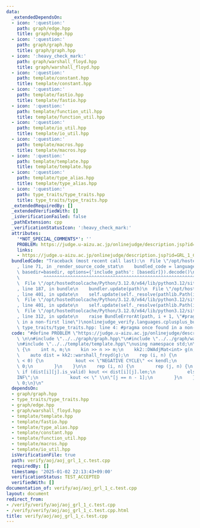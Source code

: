 ```yaml
---
data:
  _extendedDependsOn:
  - icon: ':question:'
    path: graph/edge.hpp
    title: graph/edge.hpp
  - icon: ':question:'
    path: graph/graph.hpp
    title: graph/graph.hpp
  - icon: ':heavy_check_mark:'
    path: graph/warshall_floyd.hpp
    title: graph/warshall_floyd.hpp
  - icon: ':question:'
    path: template/constant.hpp
    title: template/constant.hpp
  - icon: ':question:'
    path: template/fastio.hpp
    title: template/fastio.hpp
  - icon: ':question:'
    path: template/function_util.hpp
    title: template/function_util.hpp
  - icon: ':question:'
    path: template/io_util.hpp
    title: template/io_util.hpp
  - icon: ':question:'
    path: template/macros.hpp
    title: template/macros.hpp
  - icon: ':question:'
    path: template/template.hpp
    title: template/template.hpp
  - icon: ':question:'
    path: template/type_alias.hpp
    title: template/type_alias.hpp
  - icon: ':question:'
    path: type_traits/type_traits.hpp
    title: type_traits/type_traits.hpp
  _extendedRequiredBy: []
  _extendedVerifiedWith: []
  _isVerificationFailed: false
  _pathExtension: cpp
  _verificationStatusIcon: ':heavy_check_mark:'
  attributes:
    '*NOT_SPECIAL_COMMENTS*': ''
    PROBLEM: https://judge.u-aizu.ac.jp/onlinejudge/description.jsp?id=GRL_1_C
    links:
    - https://judge.u-aizu.ac.jp/onlinejudge/description.jsp?id=GRL_1_C
  bundledCode: "Traceback (most recent call last):\n  File \"/opt/hostedtoolcache/Python/3.12.0/x64/lib/python3.12/site-packages/onlinejudge_verify/documentation/build.py\"\
    , line 71, in _render_source_code_stat\n    bundled_code = language.bundle(stat.path,\
    \ basedir=basedir, options={'include_paths': [basedir]}).decode()\n          \
    \         ^^^^^^^^^^^^^^^^^^^^^^^^^^^^^^^^^^^^^^^^^^^^^^^^^^^^^^^^^^^^^^^^^^^^^^^^^^^^^^^^^\n\
    \  File \"/opt/hostedtoolcache/Python/3.12.0/x64/lib/python3.12/site-packages/onlinejudge_verify/languages/cplusplus.py\"\
    , line 187, in bundle\n    bundler.update(path)\n  File \"/opt/hostedtoolcache/Python/3.12.0/x64/lib/python3.12/site-packages/onlinejudge_verify/languages/cplusplus_bundle.py\"\
    , line 401, in update\n    self.update(self._resolve(pathlib.Path(included), included_from=path))\n\
    \  File \"/opt/hostedtoolcache/Python/3.12.0/x64/lib/python3.12/site-packages/onlinejudge_verify/languages/cplusplus_bundle.py\"\
    , line 401, in update\n    self.update(self._resolve(pathlib.Path(included), included_from=path))\n\
    \  File \"/opt/hostedtoolcache/Python/3.12.0/x64/lib/python3.12/site-packages/onlinejudge_verify/languages/cplusplus_bundle.py\"\
    , line 312, in update\n    raise BundleErrorAt(path, i + 1, \"#pragma once found\
    \ in a non-first line\")\nonlinejudge_verify.languages.cplusplus_bundle.BundleErrorAt:\
    \ type_traits/type_traits.hpp: line 4: #pragma once found in a non-first line\n"
  code: "#define PROBLEM \"https://judge.u-aizu.ac.jp/onlinejudge/description.jsp?id=GRL_1_C\"\
    \ \n\n#include \"../../graph/graph.hpp\"\n#include \"../../graph/warshall_floyd.hpp\"\
    \n#include \"../../template/template.hpp\"\nusing namespace std;\n\nint main()\
    \ {\n    int n, m;\n    kin >> n >> m;\n    kk2::DWAdjMat<int> g(n, m);\n    g.input(kin);\n\
    \    auto dist = kk2::warshall_froyd(g);\n    rep (i, n) {\n        if (dist[i][i].len\
    \ < 0) {\n            kout << \"NEGATIVE CYCLE\" << kendl;\n            return\
    \ 0;\n        }\n    }\n\n    rep (i, n) {\n        rep (j, n) {\n           \
    \ if (dist[i][j].is_valid) kout << dist[i][j].len;\n            else kout << \"\
    INF\";\n            kout << \" \\n\"[j == n - 1];\n        }\n    }\n\n    return\
    \ 0;\n}\n"
  dependsOn:
  - graph/graph.hpp
  - type_traits/type_traits.hpp
  - graph/edge.hpp
  - graph/warshall_floyd.hpp
  - template/template.hpp
  - template/fastio.hpp
  - template/type_alias.hpp
  - template/constant.hpp
  - template/function_util.hpp
  - template/macros.hpp
  - template/io_util.hpp
  isVerificationFile: true
  path: verify/aoj/aoj_grl_1_c.test.cpp
  requiredBy: []
  timestamp: '2025-01-02 22:13:43+09:00'
  verificationStatus: TEST_ACCEPTED
  verifiedWith: []
documentation_of: verify/aoj/aoj_grl_1_c.test.cpp
layout: document
redirect_from:
- /verify/verify/aoj/aoj_grl_1_c.test.cpp
- /verify/verify/aoj/aoj_grl_1_c.test.cpp.html
title: verify/aoj/aoj_grl_1_c.test.cpp
---
```

